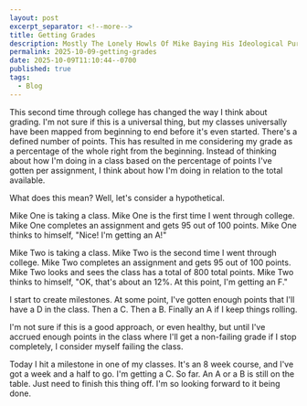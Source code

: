 ```yaml
---
layout: post
excerpt_separator: <!--more-->
title: Getting Grades
description: Mostly The Lonely Howls Of Mike Baying His Ideological Purity At The Moon
permalink: 2025-10-09-getting-grades
date: 2025-10-09T11:10:44--0700
published: true
tags:
  - Blog
---
```

This second time through college has changed the way I think about grading. I'm not sure if this is a universal thing, but my classes universally have been mapped from beginning to end before it's even started. There's a defined number of points. This has resulted in me considering my grade as a percentage of the whole right from the beginning. Instead of thinking about how I'm doing in a class based on the percentage of points I've gotten per assignment, I think about how I'm doing in relation to the total available.

<!--more-->

What does this mean? Well, let's consider a hypothetical. 

Mike One is taking a class. Mike One is the first time I went through college. Mike One completes an assignment and gets 95 out of 100 points. Mike One thinks to himself, "Nice! I'm getting an A!"

Mike Two is taking a class. Mike Two is the second time I went through college. Mike Two completes an assignment and gets 95 out of 100 points. Mike Two looks and sees the class has a total of 800 total points. Mike Two thinks to himself, "OK, that's about an 12%. At this point, I'm getting an F."

I start to create milestones. At some point, I've gotten enough points that I'll have a D in the class. Then a C. Then a B. Finally an A if I keep things rolling.  

I'm not sure if this is a good approach, or even healthy, but until I've accrued enough points in the class where I'll get a non-failing grade if I stop completely, I consider myself failing the class.  

Today I hit a milestone in one of my classes. It's an 8 week course, and I've got a week and a half to go. I'm getting a C. So far. An A or a B is still on the table. Just need to finish this thing off. I'm so looking forward to it being done.
